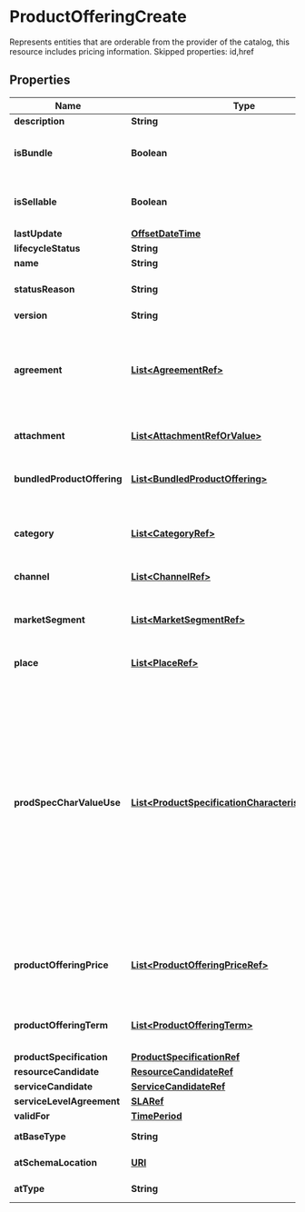 

# ProductOfferingCreate

Represents entities that are orderable from the provider of the catalog, this resource includes pricing information. Skipped properties: id,href
## Properties

Name | Type | Description | Notes
------------ | ------------- | ------------- | -------------
**description** | **String** | Description of the productOffering |  [optional]
**isBundle** | **Boolean** | isBundle determines whether a productOffering represents a single productOffering (false), or a bundle of productOfferings (true). |  [optional]
**isSellable** | **Boolean** | A flag indicating if this product offer can be sold stand-alone for sale or not. If this flag is false it indicates that the offer can only be sold within a bundle. |  [optional]
**lastUpdate** | [**OffsetDateTime**](OffsetDateTime.md) | Date and time of the last update |  [optional]
**lifecycleStatus** | **String** | Used to indicate the current lifecycle status |  [optional]
**name** | **String** | Name of the productOffering | 
**statusReason** | **String** | A string providing a complementary information on the value of the lifecycle status attribute. |  [optional]
**version** | **String** | ProductOffering version |  [optional]
**agreement** | [**List&lt;AgreementRef&gt;**](AgreementRef.md) | An agreement represents a contract or arrangement, either written or verbal and sometimes enforceable by law, such as a service level agreement or a customer price agreement. An agreement involves a number of other business entities, such as products, services, and resources and/or their specifications. |  [optional]
**attachment** | [**List&lt;AttachmentRefOrValue&gt;**](AttachmentRefOrValue.md) | Complements the description of an element (for instance a product) through video, pictures... |  [optional]
**bundledProductOffering** | [**List&lt;BundledProductOffering&gt;**](BundledProductOffering.md) | A type of ProductOffering that belongs to a grouping of ProductOfferings made available to the market. It inherits of all attributes of ProductOffering. |  [optional]
**category** | [**List&lt;CategoryRef&gt;**](CategoryRef.md) | The category resource is used to group product offerings, service and resource candidates in logical containers. Categories can contain other categories and/or product offerings, resource or service candidates. |  [optional]
**channel** | [**List&lt;ChannelRef&gt;**](ChannelRef.md) | The channel defines the channel for selling product offerings. |  [optional]
**marketSegment** | [**List&lt;MarketSegmentRef&gt;**](MarketSegmentRef.md) | provides references to the corresponding market segment as target of product offerings. A market segment is grouping of Parties, GeographicAreas, SalesChannels, and so forth. |  [optional]
**place** | [**List&lt;PlaceRef&gt;**](PlaceRef.md) | Place defines the places where the products are sold or delivered. |  [optional]
**prodSpecCharValueUse** | [**List&lt;ProductSpecificationCharacteristicValueUse&gt;**](ProductSpecificationCharacteristicValueUse.md) | A use of the ProductSpecificationCharacteristicValue by a ProductOffering to which additional properties (attributes) apply or override the properties of similar properties contained in ProductSpecificationCharacteristicValue. It should be noted that characteristics which their value(s) addressed by this object must exist in corresponding product specification. The available characteristic values for a ProductSpecificationCharacteristic in a Product specification can be modified at the ProductOffering level. For example, a characteristic &#39;Color&#39; might have values White, Blue, Green, and Red. But, the list of values can be restricted to e.g. White and Blue in an associated product offering. It should be noted that the list of values in &#39;ProductSpecificationCharacteristicValueUse&#39; is a strict subset of the list of values as defined in the corresponding product specification characteristics. |  [optional]
**productOfferingPrice** | [**List&lt;ProductOfferingPriceRef&gt;**](ProductOfferingPriceRef.md) | An amount, usually of money, that is asked for or allowed when a ProductOffering is bought, rented, or leased. The price is valid for a defined period of time and may not represent the actual price paid by a customer. |  [optional]
**productOfferingTerm** | [**List&lt;ProductOfferingTerm&gt;**](ProductOfferingTerm.md) | A condition under which a ProductOffering is made available to Customers. For instance, a productOffering can be offered with multiple commitment periods. |  [optional]
**productSpecification** | [**ProductSpecificationRef**](ProductSpecificationRef.md) |  |  [optional]
**resourceCandidate** | [**ResourceCandidateRef**](ResourceCandidateRef.md) |  |  [optional]
**serviceCandidate** | [**ServiceCandidateRef**](ServiceCandidateRef.md) |  |  [optional]
**serviceLevelAgreement** | [**SLARef**](SLARef.md) |  |  [optional]
**validFor** | [**TimePeriod**](TimePeriod.md) |  |  [optional]
**atBaseType** | **String** | When sub-classing, this defines the super-class |  [optional]
**atSchemaLocation** | [**URI**](URI.md) | A URI to a JSON-Schema file that defines additional attributes and relationships |  [optional]
**atType** | **String** | When sub-classing, this defines the sub-class entity name |  [optional]



